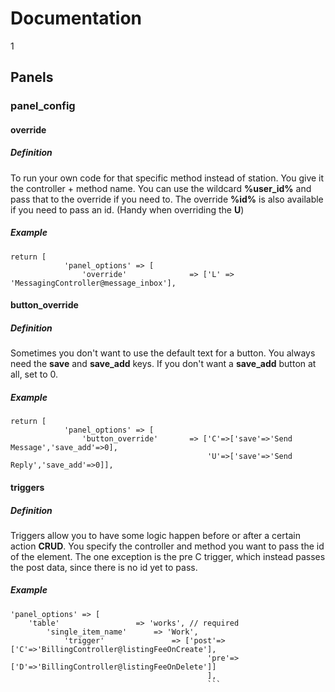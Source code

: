 # Documentation
1
## Panels

### panel_config

#### override

##### Definition

To run your own code for that specific method instead of station. You give it the controller + method name. You can use the wildcard **%user_id%** and pass that to the override if you need to. The override **%id%** is also available if you need to pass an id. (Handy when overriding the **U**)

##### Example

```
return [
			'panel_options'	=> [
				'override' 				=> ['L' => 'MessagingController@message_inbox'],
```


#### button_override

##### Definition

Sometimes you don't want to use the default text for a button. You always need the **save** and **save_add** keys. If you don't want a **save_add** button at all, set to 0.

##### Example

```
return [
			'panel_options'	=> [
				'button_override'		=> ['C'=>['save'=>'Send Message','save_add'=>0],
											'U'=>['save'=>'Send Reply','save_add'=>0]],
```

#### triggers

##### Definition

Triggers allow you to have some logic happen before or after a certain action **CRUD**. You specify the controller and method you want to pass the id of the element. The one exception is the pre C trigger, which instead passes the post data, since there is no id yet to pass.

##### Example

```
'panel_options' => [
    'table'                 => 'works', // required
        'single_item_name'      => 'Work',  
            'trigger'               => ['post'=>['C'=>'BillingController@listingFeeOnCreate'],
                                            'pre'=>['D'=>'BillingController@listingFeeOnDelete']]
                                            ],
                                            ```
